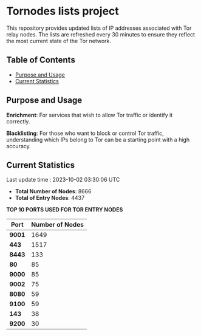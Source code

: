 # Tornodes lists project

This repository provides updated lists of IP addresses associated with Tor relay nodes. The lists are refreshed every 30 minutes to ensure they reflect the most current state of the Tor network.

## Table of Contents

- [Purpose and Usage](#purpose-and-usage)
- [Current Statistics](#current-statistics)


## Purpose and Usage

**Enrichment**: For services that wish to allow Tor traffic or identify it correctly.

**Blacklisting**: For those who want to block or control Tor traffic, understanding which IPs belong to Tor can be a starting point with a high accuracy.

## Current Statistics

Last update time : 2023-10-02 03:30:06 UTC

- **Total Number of Nodes**: 8666
- **Total of Entry Nodes**: 4437

**TOP 10 PORTS USED FOR TOR ENTRY NODES**

| **Port** | **Number of Nodes** |
|------|-----------------|
| **9001**   | 1649  |
| **443**   | 1517  |
| **8443**   | 133  |
| **80**   | 85  |
| **9000**   | 85  |
| **9002**   | 75  |
| **8080**   | 59  |
| **9100**   | 59  |
| **143**   | 38  |
| **9200**   | 30  |

